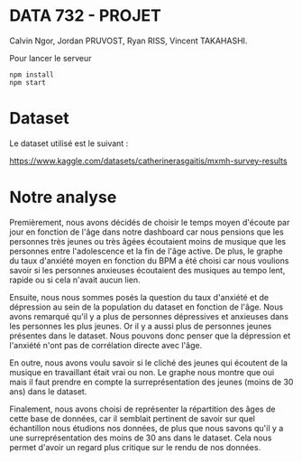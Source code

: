 # DATA 732 - PROJET

Calvin Ngor, Jordan PRUVOST, Ryan RISS, Vincent TAKAHASHI. 

Pour lancer le serveur

```shell
npm install
npm start
```

# Dataset

Le dataset utilisé est le suivant :

https://www.kaggle.com/datasets/catherinerasgaitis/mxmh-survey-results


# Notre analyse

Premièrement, nous avons décidés de choisir le temps moyen d'écoute par jour en fonction de l'âge dans notre dashboard car nous pensions que les personnes très jeunes ou très âgées écoutaient moins de musique que les personnes entre l'adolescence et la fin de l'âge active.
De plus, le graphe du taux d'anxiété moyen en fonction du BPM a été choisi car nous voulions savoir si les personnes anxieuses écoutaient des musiques au tempo lent, rapide ou si cela n'avait aucun lien.

Ensuite, nous nous sommes posés la question du taux d'anxiété et de dépression au sein de la population du dataset en fonction de l'âge. 
Nous avons remarqué qu'il y a plus de personnes dépressives et anxieuses dans les personnes les plus jeunes. 
Or il y a aussi plus de personnes jeunes présentes dans le dataset.
Nous pouvons donc penser que la dépression et l'anxiété n'ont pas de corrélation directe avec l'âge.

En outre, nous avons voulu savoir si le cliché des jeunes qui écoutent de la musique en travaillant était vrai ou non. Le graphe nous montre que oui mais il faut prendre en compte la surreprésentation des jeunes (moins de 30 ans) dans le dataset.

Finalement, nous avons choisi de représenter la répartition des âges de cette base de données, car il semblait pertinent de savoir sur quel échantillon nous étudions nos données, de plus que nous savons qu'il y a une surreprésentation des moins de 30 ans dans le dataset.
Cela nous permet d'avoir un regard plus critique sur le rendu de nos données.
